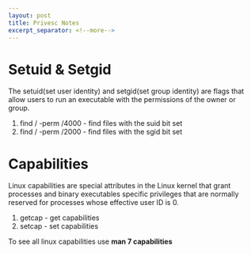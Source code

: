 ```yaml
---
layout: post
title: Privesc Notes
excerpt_separator: <!--more-->
---
```


<!--more-->

# Setuid & Setgid
The setuid(set user identity) and setgid(set group identity) are flags that allow users to run an executable with the permissions of the owner or group.

1. find / -perm /4000  - find files with the suid bit set
2. find / -perm /2000 - find files with the sgid bit set

# Capabilities
Linux capabilities are special attributes in the Linux kernel that grant processes and binary executables specific privileges that are normally reserved for processes whose effective user ID is 0.

1. getcap - get capabilities
2. setcap - set capabilities

To see all linux capabilities use **man 7 capabilities**
